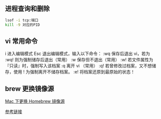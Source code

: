 ## 进程查询和删除

```bash
lsof -i tcp:端口
kill -9 对应的PID
```

## vi 常用命令

i 进入编辑模式
Esc 退出编辑模式，输入以下命令：
:wq 保存后退出 vi，若为 :wq! 则为强制储存后退出（常用）
:w 保存但不退出（常用）
:w! 若文件属性为『只读』时，强制写入该档案
:q 离开 vi （常用）
:q! 若曾修改过档案，又不想储存，使用 ! 为强制离开不储存档案。
:e! 将档案还原到最原始的状态！

## brew 更换镜像源

[Mac 下更换 Homebrew 镜像源](https://blog.csdn.net/lwplwf/article/details/79097565)

[参考链接](https://www.runoob.com/linux/linux-vim.html)
